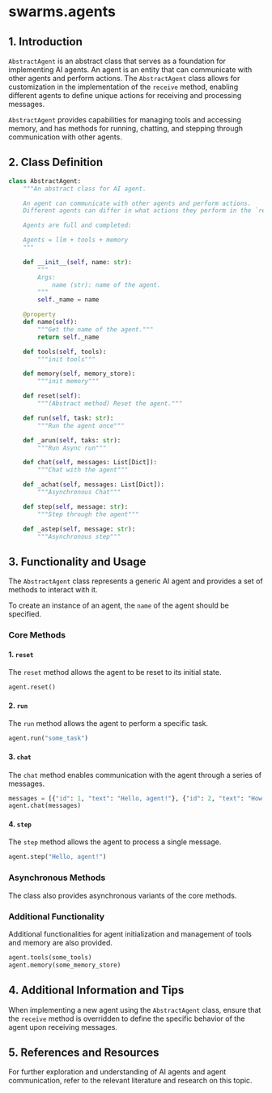 # swarms.agents

## 1. Introduction

`AbstractAgent` is an abstract class that serves as a foundation for implementing AI agents. An agent is an entity that can communicate with other agents and perform actions. The `AbstractAgent` class allows for customization in the implementation of the `receive` method, enabling different agents to define unique actions for receiving and processing messages.

`AbstractAgent` provides capabilities for managing tools and accessing memory, and has methods for running, chatting, and stepping through communication with other agents.

## 2. Class Definition

```python
class AbstractAgent:
    """An abstract class for AI agent.

    An agent can communicate with other agents and perform actions.
    Different agents can differ in what actions they perform in the `receive` method.

    Agents are full and completed:

    Agents = llm + tools + memory
    """

    def __init__(self, name: str):
        """
        Args:
            name (str): name of the agent.
        """
        self._name = name

    @property
    def name(self):
        """Get the name of the agent."""
        return self._name

    def tools(self, tools):
        """init tools"""

    def memory(self, memory_store):
        """init memory"""

    def reset(self):
        """(Abstract method) Reset the agent."""

    def run(self, task: str):
        """Run the agent once"""

    def _arun(self, taks: str):
        """Run Async run"""

    def chat(self, messages: List[Dict]):
        """Chat with the agent"""

    def _achat(self, messages: List[Dict]):
        """Asynchronous Chat"""

    def step(self, message: str):
        """Step through the agent"""

    def _astep(self, message: str):
        """Asynchronous step"""
```

## 3. Functionality and Usage

The `AbstractAgent` class represents a generic AI agent and provides a set of methods to interact with it.

To create an instance of an agent, the `name` of the agent should be specified.

### Core Methods

#### 1. `reset`

The `reset` method allows the agent to be reset to its initial state.

```python
agent.reset()
```

#### 2. `run`

The `run` method allows the agent to perform a specific task.

```python
agent.run("some_task")
```

#### 3. `chat`

The `chat` method enables communication with the agent through a series of messages.

```python
messages = [{"id": 1, "text": "Hello, agent!"}, {"id": 2, "text": "How are you?"}]
agent.chat(messages)
```

#### 4. `step`

The `step` method allows the agent to process a single message.

```python
agent.step("Hello, agent!")
```

### Asynchronous Methods

The class also provides asynchronous variants of the core methods.

### Additional Functionality

Additional functionalities for agent initialization and management of tools and memory are also provided.

```python
agent.tools(some_tools)
agent.memory(some_memory_store)
```

## 4. Additional Information and Tips

When implementing a new agent using the `AbstractAgent` class, ensure that the `receive` method is overridden to define the specific behavior of the agent upon receiving messages.

## 5. References and Resources

For further exploration and understanding of AI agents and agent communication, refer to the relevant literature and research on this topic.
